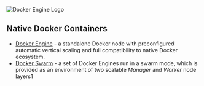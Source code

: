 ![Docker Engine Logo](images/docker-engine-logo-2-130.png) 

## Native Docker Containers

* [Docker Engine](https://github.com/jelastic-jps/docker/tree/master/docker-engine) - a standalone Docker node with preconfigured automatic vertical scaling and full compatibility to native Docker ecosystem.
* [Docker Swarm](https://github.com/jelastic-jps/docker/tree/master/docker-swarm) - a set of Docker Engines run in a swarm mode, which is provided as an environment of two scalable _Manager_ and _Worker_ node layers1
